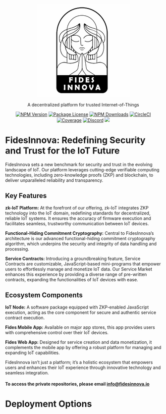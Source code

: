 <p align="center">
<img src="github-logo.jpg" width="300" height="300">
</p>

[circleci-image]: https://img.shields.io/circleci/build/github/nestjs/nest/master?token=abc123def456
[circleci-url]: https://circleci.com/gh/nestjs/nest

  <p align="center">A decentralized platform for trusted Internet-of-Things</p>
    <p align="center">
<a href="https://www.npmjs.com/~nestjscore" target="_blank"><img src="https://img.shields.io/npm/v/@nestjs/core.svg" alt="NPM Version" /></a>
<a href="https://www.npmjs.com/~nestjscore" target="_blank"><img src="https://img.shields.io/npm/l/@nestjs/core.svg" alt="Package License" /></a>
<a href="https://www.npmjs.com/~nestjscore" target="_blank"><img src="https://img.shields.io/npm/dm/@nestjs/common.svg" alt="NPM Downloads" /></a>
<a href="https://circleci.com/gh/nestjs/nest" target="_blank"><img src="https://img.shields.io/circleci/build/github/nestjs/nest/master" alt="CircleCI" /></a>
<a href="https://coveralls.io/github/nestjs/nest?branch=master" target="_blank"><img src="https://coveralls.io/repos/github/nestjs/nest/badge.svg?branch=master#9" alt="Coverage" /></a>
<a href="https://discord.com/invite/NQdM6JGwcs" target="_blank"><img src="https://img.shields.io/badge/discord-online-brightgreen.svg" alt="Discord"/></a>
<a href="https://twitter.com/FidesInnov93442" target="_blank"><img src="https://img.shields.io/twitter/follow/nestframework.svg?style=social&label=Follow"></a>
</p>


# FidesInnova: Redefining Security and Trust for the IoT Future
FidesInnova sets a new benchmark for security and trust in the evolving landscape of IoT. Our platform leverages cutting-edge verifiable computing technologies, including zero-knowledge proofs (ZKP) and blockchain, to deliver unparalleled reliability and transparency.
<br>
## Key Features
<strong>zk-IoT Platform:</strong> At the forefront of our offering, zk-IoT integrates ZKP technology into the IoT domain, redefining standards for decentralized, reliable IoT systems. It ensures the accuracy of firmware execution and facilitates seamless, trustworthy communication between IoT devices.

<strong>Functional-Hiding Commitment Cryptography:</strong> Central to FidesInnova’s architecture is our advanced functional-hiding commitment cryptography algorithm, which underpins the security and integrity of data handling and processing.

<strong>Service Contracts:</strong> Introducing a groundbreaking feature, Service Contracts are customizable, JavaScript-based mini-programs that empower users to effortlessly manage and monetize IoT data. Our Service Market enhances this experience by providing a diverse range of pre-written contracts, expanding the functionalities of IoT devices with ease.

## Ecosystem Components
<strong> IoT Node:</strong> A software package equipped with ZKP-enabled JavaScript execution, acting as the core component for secure and authentic service contract execution.<br>

<strong> Fides Mobile App:</strong> Available on major app stores, this app provides users with comprehensive control over their IoT devices.<br>

<strong> Fides Web App:</strong> Designed for service creation and data monetization, it complements the mobile app by offering a robust platform for managing and expanding IoT capabilities.<br>

FidesInnova isn’t just a platform; it’s a holistic ecosystem that empowers users and enhances their IoT experience through innovative technology and seamless integration.
#### To access the private repositories, please email info@fidesinnova.io

# Deployment Options 


